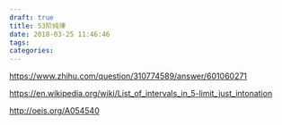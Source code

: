 ```yaml
---
draft: true
title: 53阶纯律
date: 2018-03-25 11:46:46
tags:
categories:
---
```


https://www.zhihu.com/question/310774589/answer/601060271

https://en.wikipedia.org/wiki/List_of_intervals_in_5-limit_just_intonation

http://oeis.org/A054540